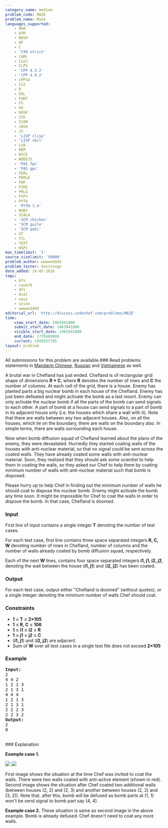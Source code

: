 ```yaml
---
category_name: medium
problem_code: MAZE
problem_name: Maze
languages_supported:
    - ADA
    - ASM
    - BASH
    - BF
    - C
    - 'C99 strict'
    - CAML
    - CLOJ
    - CLPS
    - 'CPP 4.3.2'
    - 'CPP 4.9.2'
    - CPP14
    - CS2
    - D
    - ERL
    - FORT
    - FS
    - GO
    - HASK
    - ICK
    - ICON
    - JAVA
    - JS
    - 'LISP clisp'
    - 'LISP sbcl'
    - LUA
    - NEM
    - NICE
    - NODEJS
    - 'PAS fpc'
    - 'PAS gpc'
    - PERL
    - PERL6
    - PHP
    - PIKE
    - PRLG
    - PYPY
    - PYTH
    - 'PYTH 3.4'
    - RUBY
    - SCALA
    - 'SCM chicken'
    - 'SCM guile'
    - 'SCM qobi'
    - ST
    - TCL
    - TEXT
    - WSPC
max_timelimit: '1'
source_sizelimit: '50000'
problem_author: wwwwodddd
problem_tester: kevinsogo
date_added: 14-05-2016
tags:
    - bfs
    - cook70
    - dfs
    - dual
    - easy
    - union
    - wwwwodddd
editorial_url: 'http://discuss.codechef.com/problems/MAZE'
time:
    view_start_date: 1463941800
    submit_start_date: 1463941800
    visible_start_date: 1463941800
    end_date: 1735669800
    current: 1493557785
layout: problem
---
```

All submissions for this problem are available.###  Read problems statements in [Mandarin Chinese](http://www.codechef.com/download/translated/COOK70/mandarin/MAZE.pdf), [Russian](http://www.codechef.com/download/translated/COOK70/russian/MAZE.pdf) and [Vietnamese](http://www.codechef.com/download/translated/COOK70/vietnamese/MAZE.pdf) as well.

A brutal war in Chefland has just ended. Chefland is of rectangular grid shape of dimensions **R \* C**, where **R** denotes the number of rows and **C** the number of columns. At each cell of the grid, there is a house. Enemy has planted parts a big nuclear bomb in each house of the Chefland. Enemy has just been defeated and might activate the bomb as a last resort. Enemy can only activate the nuclear bomb if all the parts of the bomb can send signals to each other. A part of bomb at a house can send signals to a part of bomb in its adjacent house only (i.e. the houses which share a wall with it). Note that there are walls between any two adjacent houses. Also, on all the houses, which lie on the boundary, there are walls on the boundary also. In simple terms, there are walls surrounding each house.

Now when bomb diffusion squad of Chefland learned about the plans of the enemy, they were devastated. Hurriedly they started coating walls of the houses with anti-nuclear material, so that no signal could be sent across the coated walls. They have already coated some walls with anti-nuclear material. Soon, they realized that they should ask some scientist to help them in coating the walls, so they asked our Chef to help them by coating minimum number of walls with anti-nuclear material such that bomb is disposed.

Please hurry up to help Chef in finding out the minimum number of walls he should coat to dispose the nuclear bomb. Enemy might activate the bomb any time soon. It might be impossible for Chef to coat the walls in order to dispose the bomb. In that case, Chefland is doomed.

### Input

First line of input contains a single integer **T** denoting the number of test cases.

For each test case, first line contains three space separated integers **R, C, W** denoting number of rows in Chefland, number of columns and the number of walls already coated by bomb diffusion squad, respectively.

Each of the next **W** lines, contains four space separated integers **i1, j1, i2, j2**, denoting the wall between the house (**i1, j1**) and (**i2, j2**) has been coated.

### Output

For each test case, output either "Chefland is doomed" (without quotes), or a single integer denoting the minimum number of walls Chef should coat.

### Constraints

- **1** ≤ **T** ≤ **2×105**
- **1** ≤ **R, C** ≤ **106**
- **1** ≤ **i1** ≤ **i2** ≤ **R**
- **1** ≤ **j1** ≤ **j2** ≤ **C**
- (**i1, j1**) and (**i2, j2**) are adjacent.
- Sum of **W** over all test cases in a single test file does not exceed **2×105**

### Example

<pre><b>Input:</b>
2
4 4 2
1 2 1 3
2 1 3 1
4 4 4
1 2 1 3
2 1 3 1
2 2 2 3
2 2 3 2
<b>Output:</b>
2
0

</pre>### Explanation
**Example case 1.**

![](https://s3.amazonaws.com/codechef_shared/download/upload/COOK70/example_1_city_before.png)
![](https://s3.amazonaws.com/codechef_shared/download/upload/COOK70/example_1_city_after.png)

First image shows the situation at the time Chef was invited to coat the walls. There were two walls coated with anti-active element (shown in red).
Second image shows the situation after Chef coated two additional walls (between houses (2, 2) and (2, 3) and another between houses (2, 2) and (3, 2)).
Note that, after this, bomb will be defused as bomb parts at (1, 1) won't be send signal to bomb part say (4, 4).

**Example case 2.**
These situation is same as second image in the above example. Bomb is already defused. Chef doesn't need to coat any more walls.
